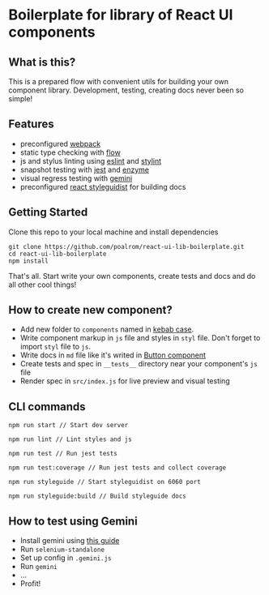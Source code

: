 # Boilerplate for library of React UI components

## What is this?

This is a prepared flow with convenient utils for building your own component library.
Development, testing, creating docs never been so simple!

## Features

- preconfigured [webpack](https://webpack.js.org/)
- static type checking with [flow](https://flow.org/)
- js and stylus linting using [eslint](https://eslint.org/) and [stylint](https://www.npmjs.com/package/stylint)
- snapshot testing with [jest](https://facebook.github.io/jest/) and [enzyme](http://airbnb.io/enzyme/)
- visual regress testing with [gemini](https://gemini-testing.github.io/)
- preconfigured [react styleguidist](https://react-styleguidist.js.org) for building docs

## Getting Started

Clone this repo to your local machine and install dependencies
```
git clone https://github.com/poalrom/react-ui-lib-boilerplate.git
cd react-ui-lib-boilerplate
npm install
```
That's all. Start write your own components, create tests and docs and do all other cool things!

## How to create new component?

- Add new folder to `components` named in [kebab case](http://wiki.c2.com/?KebabCase).
- Write component markup in `js` file and styles in `styl` file.
Don't forget to import `styl` file to `js`.
- Write docs in `md` file like it's writed in [Button component](https://github.com/poalrom/react-ui-lib-boilerplate/blob/master/src/components/button/Button.md)
- Create tests and spec in `__tests__` directory near your component's `js` file
- Render spec in `src/index.js` for live preview and visual testing

## CLI commands

```
npm run start // Start dev server

npm run lint // Lint styles and js

npm run test // Run jest tests

npm run test:coverage // Run jest tests and collect coverage

npm run styleguide // Start styleguidist on 6060 port

npm run styleguide:build // Build styleguide docs
```
## How to test using Gemini

- Install gemini using [this guide](https://gemini-testing.github.io/#installing)
- Run `selenium-standalone`
- Set up config in `.gemini.js`
- Run `gemini`
- ...
- Profit!

